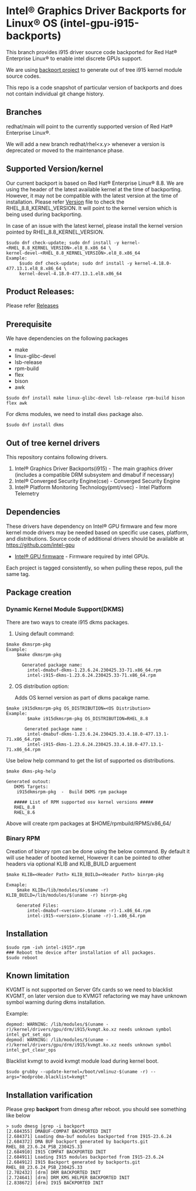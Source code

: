 
# Intel® Graphics Driver Backports for Linux® OS (intel-gpu-i915-backports)

This branch provides i915 driver source code backported for Red Hat® Enterprise Linux® to enable intel discrete GPUs support.

We are using [backport project](https://backports.wiki.kernel.org/index.php/Main_Page) to generate out of tree i915 kernel module source codes.

This repo is a code snapshot of particular version of backports and does not contain individual git change history.

## Branches
 redhat/main will point to the currently supported version of Red Hat® Enterprise Linux®.

 We will add a new branch redhat/rhel<x.y> whenever a version is deprecated or moved to the maintenance phase.

## Supported Version/kernel
  Our current backport is based on Red Hat® Enterprise Linux® 8.8. We are using the header of the latest available kernel at the time of backporting. However, it may not be compatible with the latest version at the time of installation.
  Please refer [Version](https://github.com/intel-gpu/intel-gpu-i915-backports/blob/redhat/RELEASE_2335_23.6/versions)
  file to check the RHEL_8.8_KERNEL_VERSION. It will point to the kernel version which is being used during backporting.

  In case of an issue with the latest kernel, please install the kernel version pointed by RHEL_8.8_KERNEL_VERSION.

    $sudo dnf check-update; sudo dnf install -y kernel-<RHEL_8.8_KERNEL_VERSION>.el8_8.x86_64 \
    kernel-devel-<RHEL_8.8_KERNEL_VERSION>.el8_8.x86_64
    Example:
         $sudo dnf check-update; sudo dnf install -y kernel-4.18.0-477.13.1.el8_8.x86_64 \
         kernel-devel-4.18.0-477.13.1.el8.x86_64

## Product Releases:
Please refer [Releases](https://dgpu-docs.intel.com/releases/index.html)

## Prerequisite
We have dependencies on the following packages
  - make
  - linux-glibc-devel
  - lsb-release
  - rpm-build
  - flex
  - bison
  - awk
```
$sudo dnf install make linux-glibc-devel lsb-release rpm-build bison flex awk
```
For dkms modules, we need to install `dkms` package also.

```
$sudo dnf install dkms
```

## Out of tree kernel drivers
This repository contains following drivers.
1. Intel® Graphics Driver Backports(i915) - The main graphics driver (includes a compatible DRM subsystem and dmabuf if necessary)
2. Intel® Converged Security Engine(cse) - Converged Security Engine
3. Intel® Platform Monitoring Technology(pmt/vsec) - Intel Platform Telemetry

## Dependencies

These drivers have dependency on Intel® GPU firmware and few more kernel mode drivers may be needed based on specific use cases, platform, and distributions. Source code of additional drivers should be available at https://github.com/intel-gpu

- [Intel® GPU firmware](https://github.com/intel-gpu/intel-gpu-firmware) - Firmware required by intel GPUs.

Each project is tagged consistently, so when pulling these repos, pull the same tag.

## Package creation

### Dynamic Kernel Module Support(DKMS)

There are two ways to create i915 dkms packages.
1. Using default command:

```
$make dkmsrpm-pkg
Example: 
	$make dkmsrpm-pkg

      Generated package name:
		intel-dmabuf-dkms-1.23.6.24.230425.33-71.x86_64.rpm
		intel-i915-dkms-1.23.6.24.230425.33-71.x86_64.rpm
```
2. OS distribution option:

    Adds OS kernel version as part of dkms pacakge name.

```
$make i915dkmsrpm-pkg OS_DISTRIBUTION=<OS Distribution>
Example:
        $make i915dkmsrpm-pkg OS_DISTRIBUTION=RHEL_8.8
      
       Generated package name :
		intel-dmabuf-dkms-1.23.6.24.230425.33.4.18.0-477.13.1-71.x86_64.rpm
		intel-i915-dkms-1.23.6.24.230425.33.4.18.0-477.13.1-71.x86_64.rpm
```
  Use below help command to get the list of supported os distributions.
```
$make dkms-pkg-help

Generated outout:
   DKMS Targets:
    i915dkmsrpm-pkg  -  Build DKMS rpm package
   
   ##### List of RPM supported osv kernel versions #####
   RHEL_8.8
   RHEL_8.6
```
Above  will create rpm packages at $HOME/rpmbuild/RPMS/x86_64/

### Binary RPM

Creation of binary rpm can be done using the below command. By default it will use header of booted kernel, However it can be pointed to other headers via optional KLIB and KLIB_BUILD arguement
```
$make KLIB=<Header Path> KLIB_BUILD=<Header Path> binrpm-pkg

Exmaple:
	$make KLIB=/lib/modules/$(uname -r) KLIB_BUILD=/lib/modules/$(uname -r) binrpm-pkg

    Generated Files:
        intel-dmabuf-<version>.$(uname -r)-1.x86_64.rpm
        intel-i915-<version>.$(uname -r)-1.x86_64.rpm
```

## Installation

```
$sudo rpm -ivh intel-i915*.rpm
### Reboot the device after installation of all packages.
$sudo reboot
```

## Known limitation
KVGMT is not supported on Server Gfx cards so we need to blacklist KVGMT, on later version due to KVMGT refactoring
we may have unknown symbol warning during dkms installation.

Example:
```
depmod: WARNING: /lib/modules/$(uname -r)/kernel/drivers/gpu/drm/i915/kvmgt.ko.xz needs unknown symbol intel_gvt_set_ops
depmod: WARNING: /lib/modules/$(uname -r)/kernel/drivers/gpu/drm/i915/kvmgt.ko.xz needs unknown symbol intel_gvt_clear_ops
```
Blacklist kvmgt to avoid kvmgt module load during kernel boot.
```
$sudo grubby --update-kernel=/boot/vmlinuz-$(uname -r) --args="modprobe.blacklist=kvmgt"
```

## Installation varification
Please grep **backport**  from dmesg after reboot. you should see something like below

```
> sudo dmesg |grep -i backport
[2.684355] DMABUF-COMPAT BACKPORTED INIT
[2.684371] Loading dma-buf modules backported from I915-23.6.24
[2.684372] DMA BUF backport generated by backports.git RHEL_88_23.6.24_PSB_230425.33
[2.684910] I915 COMPAT BACKPORTED INIT
[2.684911] Loading I915 modules backported from I915-23.6.24
[2.684912] I915 Backport generated by backports.git RHEL_88_23.6.24_PSB_230425.33
[2.702432] [drm] DRM BACKPORTED INIT
[2.724641] [drm] DRM_KMS_HELPER BACKPORTED INIT
[2.838672] [drm] I915 BACKPORTED INIT
```
